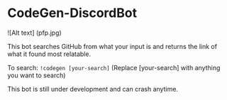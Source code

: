 # CodeGen-DiscordBot

![Alt text] (pfp.jpg)

This bot searches GitHub from what your input is and returns the link of what it found most relatable.

To search: ```!codegen [your-search]``` (Replace [your-search] with anything you want to search)

This bot is still under development and can crash anytime.

